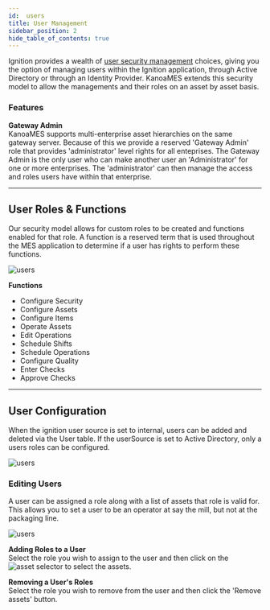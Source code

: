 ```yaml
---
id:  users
title: User Management
sidebar_position: 2
hide_table_of_contents: true 
---
```


Ignition provides a wealth of [user security management](https://docs.inductiveautomation.com/docs/8.1/platform/security/classic-authentication-strategy#user-sources) choices, 
giving you the option of managing users within the Ignition application, through Active Directory or through an Identity Provider. KanoaMES extends this security model to allow the managements and their roles on an asset by asset basis.

### Features

**Gateway Admin**<br/>
KanoaMES supports multi-enterprise asset hierarchies on the same gateway server. Because of this we provide a reserved 'Gateway Admin' role that provides 'administrator' level rights for all enteprises.
The Gateway Admin is the only user who can make another user an 'Administrator' for one or more enterprises. The 'administrator' can then manage the access and roles users have within that enterprise.

***
## User Roles & Functions

Our security model allows for custom roles to be created and functions enabled for that role. A function is a reserved term that is used throughout the MES application to determine if a user has rights to perform these functions.

![users](/img/users/roles-config.png)

**Functions**
* Configure Security
* Configure Assets
* Configure Items
* Operate Assets
* Edit Operations
* Schedule Shifts
* Schedule Operations
* Configure Quality
* Enter Checks
* Approve Checks
***
## User Configuration

When the ignition user source is set to internal, users can be added and deleted via the User table. If the userSource is set to Active Directory, only a users roles can be configured.

![users](/img/users/user-config.png)

### Editing Users

A user can be assigned a role along with a list of assets that role is valid for. This allows you to set a user to be an operator at say the mill, but not at the packaging line.

![users](/img/users/user-role-config.png)

**Adding Roles to a User**<br/>
Select the role you wish to assign to the user and then click on the ![asset selector](/img/components/assetSelector.png) to select the assets.

**Removing a User's Roles**<br/>
Select the role you wish to remove from the user and then click the 'Remove assets' button.